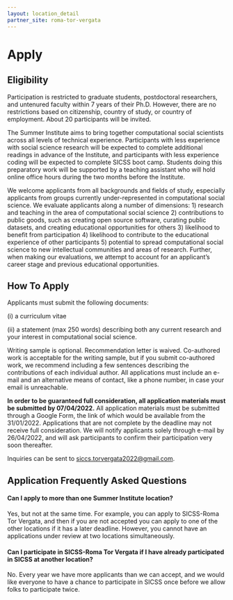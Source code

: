 ```yaml
---
layout: location_detail
partner_site: roma-tor-vergata
---
```


# Apply

## Eligibility

Participation is restricted to graduate students, postdoctoral researchers, and untenured faculty within 7 years of their Ph.D. However, there are no restrictions based on citizenship, country of study, or country of employment. About 20 participants will be invited.

The Summer Institute aims to bring together computational social scientists across all levels of technical experience. Participants with less experience with social science research will be expected to complete additional readings in advance of the Institute, and participants with less experience coding will be expected to complete SICSS boot camp. Students doing this preparatory work will be supported by a teaching assistant who will hold online office hours during the two months before the Institute.

We welcome applicants from all backgrounds and fields of study, especially applicants from groups currently under-represented in computational social science. We evaluate applicants along a number of dimensions: 1) research and teaching in the area of computational social science 2) contributions to public goods, such as creating open source software, curating public datasets, and creating educational opportunities for others 3) likelihood to benefit from participation 4) likelihood to contribute to the educational experience of other participants 5) potential to spread computational social science to new intellectual communities and areas of research. Further, when making our evaluations, we attempt to account for an applicant’s career stage and previous educational opportunities.

## How To Apply

Applicants must submit the following documents:  

(i) a curriculum vitae 

(ii) a statement (max 250 words) describing both any current research and your interest in computational social science. 

Writing sample is optional. Recommendation letter is waived. Co-authored work is acceptable for the writing sample, but if you submit co-authored work, we recommend including a few sentences describing the contributions of each individual author. All applications must include an e-mail and an alternative means of contact, like a phone number, in case your email is unreachable.

**In order to be guaranteed full consideration, all application materials must be submitted by 07/04/2022.** All application materials must be submitted through a Google Form, the link of which would be available from the 31/01/2022. Applications that are not complete by the deadline may not receive full consideration. We will notify applicants solely through e-mail by 26/04/2022, and will ask participants to confirm their participation very soon thereafter.

Inquiries can be sent to siccs.torvergata2022@gmail.com.

## Application Frequently Asked Questions

#### Can I apply to more than one Summer Institute location?

Yes, but not at the same time. For example, you can apply to SICSS-Roma Tor Vergata, and then if you are not accepted you can apply to one of the other locations if it has a later deadline. However, you cannot have an applications under review at two locations simultaneously.

#### Can I participate in SICSS-Roma Tor Vergata if I have already participated in SICSS at another location?

No. Every year we have more applicants than we can accept, and we would like everyone to have a chance to participate in SICSS once before we allow folks to participate twice.
